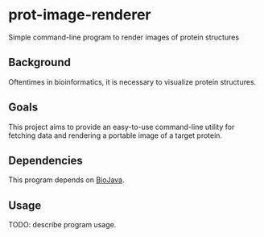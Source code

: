 # prot-image-renderer
Simple command-line program to render images of protein structures

## Background
Oftentimes in bioinformatics, it is necessary to visualize protein structures. 

## Goals
This project aims to provide an easy-to-use command-line utility for fetching data 
and rendering a portable image of a target protein.

## Dependencies
This program depends on [BioJava](http://www.biojava.org).

## Usage
TODO: describe program usage.